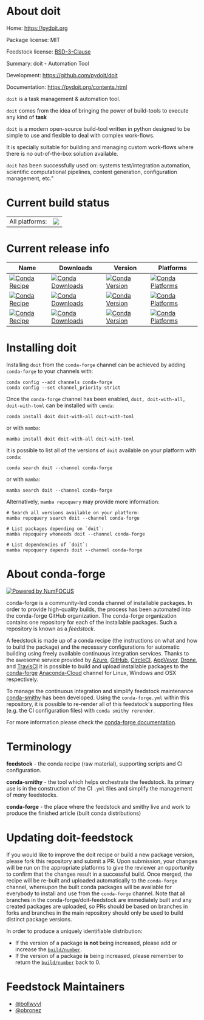 About doit
==========

Home: https://pydoit.org

Package license: MIT

Feedstock license: [BSD-3-Clause](https://github.com/conda-forge/doit-feedstock/blob/main/LICENSE.txt)

Summary: doit - Automation Tool

Development: https://github.com/pydoit/doit

Documentation: https://pydoit.org/contents.html

`doit` is a task management & automation tool.

`doit` comes from the idea of bringing the power of build-tools to execute
any kind of **task**

`doit` is a modern open-source build-tool written in python designed to be
simple to use and flexible to deal with complex work-flows.

It is specially suitable for building and managing custom work-flows where
there is no out-of-the-box solution available.

`doit` has been successfully used on: systems test/integration automation,
scientific computational pipelines, content generation, configuration
management, etc."


Current build status
====================


<table><tr><td>All platforms:</td>
    <td>
      <a href="https://dev.azure.com/conda-forge/feedstock-builds/_build/latest?definitionId=244&branchName=main">
        <img src="https://dev.azure.com/conda-forge/feedstock-builds/_apis/build/status/doit-feedstock?branchName=main">
      </a>
    </td>
  </tr>
</table>

Current release info
====================

| Name | Downloads | Version | Platforms |
| --- | --- | --- | --- |
| [![Conda Recipe](https://img.shields.io/badge/recipe-doit-green.svg)](https://anaconda.org/conda-forge/doit) | [![Conda Downloads](https://img.shields.io/conda/dn/conda-forge/doit.svg)](https://anaconda.org/conda-forge/doit) | [![Conda Version](https://img.shields.io/conda/vn/conda-forge/doit.svg)](https://anaconda.org/conda-forge/doit) | [![Conda Platforms](https://img.shields.io/conda/pn/conda-forge/doit.svg)](https://anaconda.org/conda-forge/doit) |
| [![Conda Recipe](https://img.shields.io/badge/recipe-doit--with--all-green.svg)](https://anaconda.org/conda-forge/doit-with-all) | [![Conda Downloads](https://img.shields.io/conda/dn/conda-forge/doit-with-all.svg)](https://anaconda.org/conda-forge/doit-with-all) | [![Conda Version](https://img.shields.io/conda/vn/conda-forge/doit-with-all.svg)](https://anaconda.org/conda-forge/doit-with-all) | [![Conda Platforms](https://img.shields.io/conda/pn/conda-forge/doit-with-all.svg)](https://anaconda.org/conda-forge/doit-with-all) |
| [![Conda Recipe](https://img.shields.io/badge/recipe-doit--with--toml-green.svg)](https://anaconda.org/conda-forge/doit-with-toml) | [![Conda Downloads](https://img.shields.io/conda/dn/conda-forge/doit-with-toml.svg)](https://anaconda.org/conda-forge/doit-with-toml) | [![Conda Version](https://img.shields.io/conda/vn/conda-forge/doit-with-toml.svg)](https://anaconda.org/conda-forge/doit-with-toml) | [![Conda Platforms](https://img.shields.io/conda/pn/conda-forge/doit-with-toml.svg)](https://anaconda.org/conda-forge/doit-with-toml) |

Installing doit
===============

Installing `doit` from the `conda-forge` channel can be achieved by adding `conda-forge` to your channels with:

```
conda config --add channels conda-forge
conda config --set channel_priority strict
```

Once the `conda-forge` channel has been enabled, `doit, doit-with-all, doit-with-toml` can be installed with `conda`:

```
conda install doit doit-with-all doit-with-toml
```

or with `mamba`:

```
mamba install doit doit-with-all doit-with-toml
```

It is possible to list all of the versions of `doit` available on your platform with `conda`:

```
conda search doit --channel conda-forge
```

or with `mamba`:

```
mamba search doit --channel conda-forge
```

Alternatively, `mamba repoquery` may provide more information:

```
# Search all versions available on your platform:
mamba repoquery search doit --channel conda-forge

# List packages depending on `doit`:
mamba repoquery whoneeds doit --channel conda-forge

# List dependencies of `doit`:
mamba repoquery depends doit --channel conda-forge
```


About conda-forge
=================

[![Powered by
NumFOCUS](https://img.shields.io/badge/powered%20by-NumFOCUS-orange.svg?style=flat&colorA=E1523D&colorB=007D8A)](https://numfocus.org)

conda-forge is a community-led conda channel of installable packages.
In order to provide high-quality builds, the process has been automated into the
conda-forge GitHub organization. The conda-forge organization contains one repository
for each of the installable packages. Such a repository is known as a *feedstock*.

A feedstock is made up of a conda recipe (the instructions on what and how to build
the package) and the necessary configurations for automatic building using freely
available continuous integration services. Thanks to the awesome service provided by
[Azure](https://azure.microsoft.com/en-us/services/devops/), [GitHub](https://github.com/),
[CircleCI](https://circleci.com/), [AppVeyor](https://www.appveyor.com/),
[Drone](https://cloud.drone.io/welcome), and [TravisCI](https://travis-ci.com/)
it is possible to build and upload installable packages to the
[conda-forge](https://anaconda.org/conda-forge) [Anaconda-Cloud](https://anaconda.org/)
channel for Linux, Windows and OSX respectively.

To manage the continuous integration and simplify feedstock maintenance
[conda-smithy](https://github.com/conda-forge/conda-smithy) has been developed.
Using the ``conda-forge.yml`` within this repository, it is possible to re-render all of
this feedstock's supporting files (e.g. the CI configuration files) with ``conda smithy rerender``.

For more information please check the [conda-forge documentation](https://conda-forge.org/docs/).

Terminology
===========

**feedstock** - the conda recipe (raw material), supporting scripts and CI configuration.

**conda-smithy** - the tool which helps orchestrate the feedstock.
                   Its primary use is in the construction of the CI ``.yml`` files
                   and simplify the management of *many* feedstocks.

**conda-forge** - the place where the feedstock and smithy live and work to
                  produce the finished article (built conda distributions)


Updating doit-feedstock
=======================

If you would like to improve the doit recipe or build a new
package version, please fork this repository and submit a PR. Upon submission,
your changes will be run on the appropriate platforms to give the reviewer an
opportunity to confirm that the changes result in a successful build. Once
merged, the recipe will be re-built and uploaded automatically to the
`conda-forge` channel, whereupon the built conda packages will be available for
everybody to install and use from the `conda-forge` channel.
Note that all branches in the conda-forge/doit-feedstock are
immediately built and any created packages are uploaded, so PRs should be based
on branches in forks and branches in the main repository should only be used to
build distinct package versions.

In order to produce a uniquely identifiable distribution:
 * If the version of a package **is not** being increased, please add or increase
   the [``build/number``](https://docs.conda.io/projects/conda-build/en/latest/resources/define-metadata.html#build-number-and-string).
 * If the version of a package **is** being increased, please remember to return
   the [``build/number``](https://docs.conda.io/projects/conda-build/en/latest/resources/define-metadata.html#build-number-and-string)
   back to 0.

Feedstock Maintainers
=====================

* [@bollwyvl](https://github.com/bollwyvl/)
* [@pbronez](https://github.com/pbronez/)

